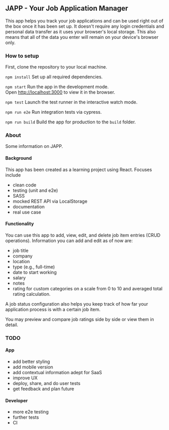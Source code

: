 ## JAPP - Your Job Application Manager

This app helps you track your job applications and can be used right out of the box once it has been set up. It doesn't require any login credentials and personal data transfer as it uses your browser's local storage. This also means that all of the data you enter will remain on your device's browser only.

### How to setup

First, clone the repository to your local machine.

`npm install`
Set up all required dependencies.

`npm start`
Run the app in the development mode.<br />
Open [http://localhost:3000](http://localhost:3000) to view it in the browser.


`npm test`
Launch the test runner in the interactive watch mode.<br />

`npm run e2e`
Run integration tests via cypress.

`npm run build`
Build the app for production to the `build` folder.<br />

### About

Some information on JAPP.

#### Background

This app has been created as a learning project using React. Focuses include
- clean code
- testing (unit and e2e)
- SASS
- mocked REST API via LocalStorage
- documentation
- real use case

#### Functionality

You can use this app to add, view, edit, and delete job item entries (CRUD operations). Information you can add and edit as of now are:
- job title
- company
- location
- type (e.g., full-time)
- date to start working
- salary
- notes
- rating for custom categories on a scale from 0 to 10 and averaged total rating calculation.

A job status configuration also helps you keep track of how far your application process is with a certain job item.

You may preview and compare job ratings side by side or view them in detail.

### TODO

#### App
- add better styling
- add mobile version
- add contextual information adept for SaaS
- improve UX
- deploy, share, and do user tests
- get feedback and plan future

#### Developer
- more e2e testing
- further tests
- CI